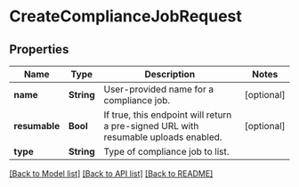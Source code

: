 # CreateComplianceJobRequest

## Properties
Name | Type | Description | Notes
------------ | ------------- | ------------- | -------------
**name** | **String** | User-provided name for a compliance job. | [optional] 
**resumable** | **Bool** | If true, this endpoint will return a pre-signed URL with resumable uploads enabled. | [optional] 
**type** | **String** | Type of compliance job to list. | 

[[Back to Model list]](../README.md#documentation-for-models) [[Back to API list]](../README.md#documentation-for-api-endpoints) [[Back to README]](../README.md)


